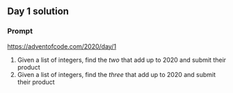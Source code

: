 ## Day 1 solution

### Prompt
https://adventofcode.com/2020/day/1

1) Given a list of integers, find the *two* that add up to 2020 and submit their product
2) Given a list of integers, find the *three* that add up to 2020 and submit their product 